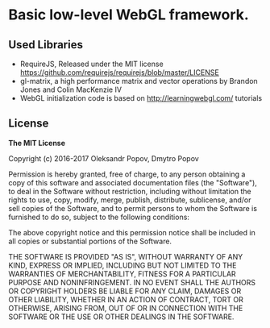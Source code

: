 # Basic low-level WebGL framework.

## Used Libraries

* RequireJS, Released under the  MIT license https://github.com/requirejs/requirejs/blob/master/LICENSE
* gl-matrix, a high performance matrix and vector operations by Brandon Jones and Colin MacKenzie IV
* WebGL initialization code is based on http://learningwebgl.com/ tutorials

## License

**The MIT License**

Copyright (c) 2016-2017 Oleksandr Popov, Dmytro Popov

Permission is hereby granted, free of charge, to any person obtaining a copy of this software and associated documentation files (the "Software"), to deal in the Software without restriction, including without limitation the rights to use, copy, modify, merge, publish, distribute, sublicense, and/or sell copies of the Software, and to permit persons to whom the Software is furnished to do so, subject to the following conditions:

The above copyright notice and this permission notice shall be included in all copies or substantial portions of the Software.

THE SOFTWARE IS PROVIDED "AS IS", WITHOUT WARRANTY OF ANY KIND, EXPRESS OR IMPLIED, INCLUDING BUT NOT LIMITED TO THE WARRANTIES OF MERCHANTABILITY, FITNESS FOR A PARTICULAR PURPOSE AND NONINFRINGEMENT. IN NO EVENT SHALL THE AUTHORS OR COPYRIGHT HOLDERS BE LIABLE FOR ANY CLAIM, DAMAGES OR OTHER LIABILITY, WHETHER IN AN ACTION OF CONTRACT, TORT OR OTHERWISE, ARISING FROM, OUT OF OR IN CONNECTION WITH THE SOFTWARE OR THE USE OR OTHER DEALINGS IN THE SOFTWARE.
